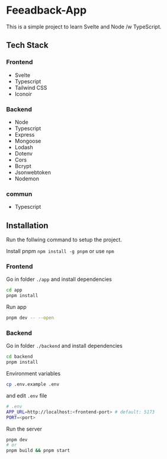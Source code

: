 # Feeadback-App
This is a simple project to learn Svelte and Node /w TypeScript.

## Tech Stack
### Frontend
- Svelte
- Typescript
- Tailwind CSS
- Iconoir

### Backend
- Node
- Typescript
- Express
- Mongoose
- Lodash
- Dotenv
- Cors
- Bcrypt
- Jsonwebtoken
- Nodemon

### commun
- Typescript

## Installation
Run the follwing command to setup the project.

Install pnpm `npm install -g pnpm` or use `npm`
### Frontend
Go in folder `./app` and install dependencies
```sh
cd app
pnpm install
```
Run app
```sh
pnpm dev -- --open
```
### Backend
Go in folder `./backend` and install dependencies
```sh
cd backend
pnpm install
```
Environment variables
```sh
cp .env.example .env
```
and edit `.env` file
```sh
# .env
APP_URL=http://localhost:<frontend-port> # default: 5173
PORT=<port>
```

Run the server
```sh
pnpm dev
# or
pnpm build && pnpm start
```
